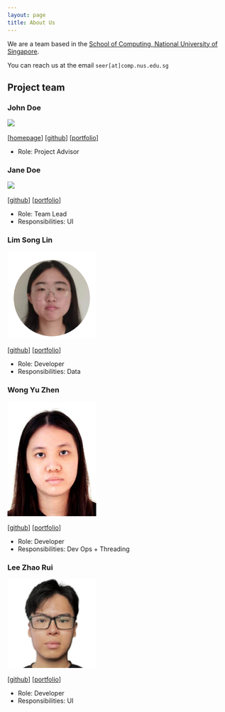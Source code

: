 ```yaml
---
layout: page
title: About Us
---
```


We are a team based in the [School of Computing, National University of Singapore](https://www.comp.nus.edu.sg).

You can reach us at the email `seer[at]comp.nus.edu.sg`

## Project team

### John Doe

<img src="images/johndoe.png" width="200px">

[[homepage](http://www.comp.nus.edu.sg/~damithch)]
[[github](https://github.com/johndoe)]
[[portfolio](team/johndoe)]

* Role: Project Advisor

### Jane Doe

<img src="images/johndoe.png" width="200px">

[[github](http://github.com/johndoe)]
[[portfolio](team/johndoe.md)]

* Role: Team Lead
* Responsibilities: UI

### Lim Song Lin

<img src="images/forestmu.png" width="200px">

[[github](http://github.com/forestmu)] [[portfolio](team/forestmu.md)]

* Role: Developer
* Responsibilities: Data

### Wong Yu Zhen

<img src="images/wongyuzhen.png" width="200px">

[[github](http://github.com/wongyuzhen)]
[[portfolio](team/wongyuzhen.md)]

* Role: Developer
* Responsibilities: Dev Ops + Threading

### Lee Zhao Rui

<img src="images/oilyfishball.png" width="200px">

[[github](http://github.com/oilyfishball)]
[[portfolio](team/oilyfishball.md)]

* Role: Developer
* Responsibilities: UI
